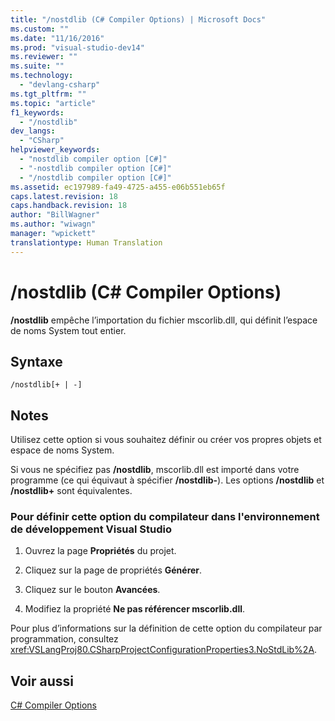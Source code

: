 ```yaml
---
title: "/nostdlib (C# Compiler Options) | Microsoft Docs"
ms.custom: ""
ms.date: "11/16/2016"
ms.prod: "visual-studio-dev14"
ms.reviewer: ""
ms.suite: ""
ms.technology: 
  - "devlang-csharp"
ms.tgt_pltfrm: ""
ms.topic: "article"
f1_keywords: 
  - "/nostdlib"
dev_langs: 
  - "CSharp"
helpviewer_keywords: 
  - "nostdlib compiler option [C#]"
  - "-nostdlib compiler option [C#]"
  - "/nostdlib compiler option [C#]"
ms.assetid: ec197989-fa49-4725-a455-e06b551eb65f
caps.latest.revision: 18
caps.handback.revision: 18
author: "BillWagner"
ms.author: "wiwagn"
manager: "wpickett"
translationtype: Human Translation
---
```

# /nostdlib (C# Compiler Options)
**\/nostdlib** empêche l’importation du fichier mscorlib.dll, qui définit l’espace de noms System tout entier.  
  
## Syntaxe  
  
```  
/nostdlib[+ | -]  
```  
  
## Notes  
 Utilisez cette option si vous souhaitez définir ou créer vos propres objets et espace de noms System.  
  
 Si vous ne spécifiez pas **\/nostdlib**, mscorlib.dll est importé dans votre programme \(ce qui équivaut à spécifier **\/nostdlib\-**\). Les options **\/nostdlib** et **\/nostdlib\+** sont équivalentes.  
  
### Pour définir cette option du compilateur dans l'environnement de développement Visual Studio  
  
1.  Ouvrez la page **Propriétés** du projet.  
  
2.  Cliquez sur la page de propriétés **Générer**.  
  
3.  Cliquez sur le bouton **Avancées**.  
  
4.  Modifiez la propriété **Ne pas référencer mscorlib.dll**.  
  
 Pour plus d’informations sur la définition de cette option du compilateur par programmation, consultez <xref:VSLangProj80.CSharpProjectConfigurationProperties3.NoStdLib%2A>.  
  
## Voir aussi  
 [C\# Compiler Options](../../../csharp/language-reference/compiler-options/index.md)